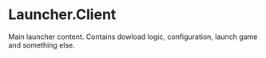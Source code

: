 # Launcher.Client

Main launcher content. Contains dowload logic,
configuration, launch game and something else.
